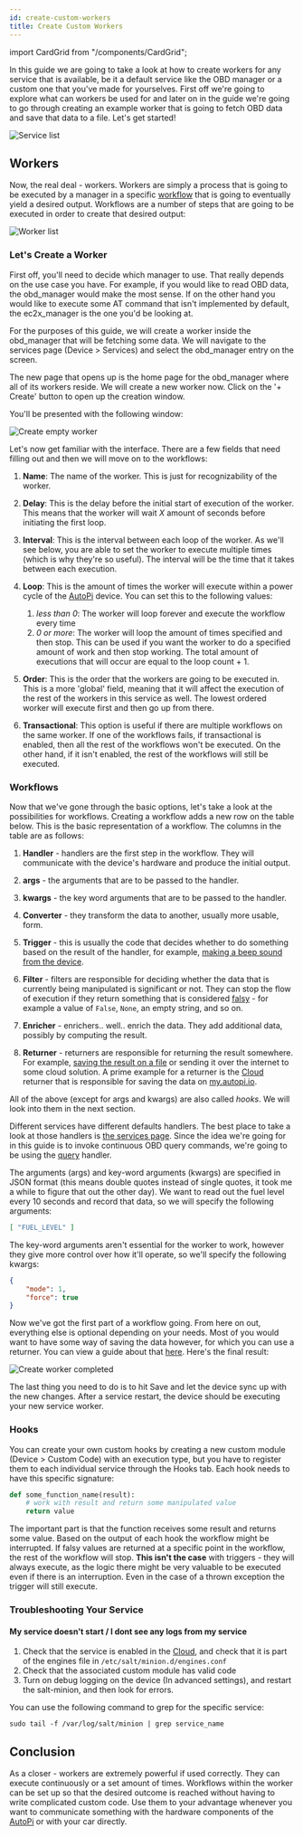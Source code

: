 ```yaml
---
id: create-custom-workers
title: Create Custom Workers
---
```

import CardGrid from "/components/CardGrid";

In this guide we are going to take a look at how to create workers for any service that is
available, be it a default service like the OBD manager or a custom one that you've made for
yourselves. First off we're going to explore what can workers be used for and later on in the guide
we're going to go through creating an example worker that is going to fetch OBD data and save that
data to a file. Let's get started!

![Service list](/img/cloud/device_management/services/create_custom_workers/service_list.png) 

## Workers
Now, the real deal - workers. Workers are simply a process that is going to be executed by a
manager in a specific [workflow](/core/services/index.md) that is going to eventually yield a
desired output. Workflows are a number of steps that are going to be executed in order to create
that desired output:

![Worker list](/img/cloud/device_management/services/create_custom_workers/worker_list.png) 

### Let's Create a Worker
First off, you'll need to decide which manager to use. That really depends on the use case you
have. For example, if you would like to read OBD data, the obd_manager would make the most sense.
If on the other hand you would like to execute some AT command that isn't implemented by default,
the ec2x_manager is the one you'd be looking at.

For the purposes of this guide, we will create a worker inside the obd_manager that will be
fetching some data. We will navigate to the services page (Device > Services) and select the
obd_manager entry on the screen.

The new page that opens up is the home page for the obd_manager where all of its workers reside.
We will create a new worker now. Click on the '+ Create' button to open up the creation window.

You'll be presented with the following window:

![Create empty worker](/img/cloud/device_management/services/create_custom_workers/create_worker_empty.png) 

Let's now get familiar with the interface. There are a few fields that need filling out and then
we will move on to the workflows:

1. **Name**: The name of the worker. This is just for recognizability of the worker.

2. **Delay**: This is the delay before the initial start of execution of the worker. This means
  that the worker will wait *X* amount of seconds before initiating the first loop.

3. **Interval**: This is the interval between each loop of the worker. As we'll see below, you are
  able to set the worker to execute multiple times (which is why they're so useful). The interval
  will be the time that it takes between each execution.

4. **Loop**: This is the amount of times the worker will execute within a power cycle of the [AutoPi](https://www.autopi.io)
  device. You can set this to the following values:

    1. *less than 0*: The worker will loop forever and execute the workflow every time
    2. *0 or more*: The worker will loop the amount of times specified and then stop. This can be
      used if you want the worker to do a specified amount of work and then stop working. The total
      amount of executions that will occur are equal to the loop count + 1.

5. **Order**: This is the order that the workers are going to be executed in. This is a more
  'global' field, meaning that it will affect the execution of the rest of the workers in this
  service as well. The lowest ordered worker will execute first and then go up from there.

6. **Transactional**: This option is useful if there are multiple workflows on the same worker. If
  one of the workflows fails, if transactional is enabled, then all the rest of the workflows won't
  be executed. On the other hand, if it isn't enabled, the rest of the workflows will still be
  executed.

### Workflows
Now that we've gone through the basic options, let's take a look at the possibilities for
workflows. Creating a workflow adds a new row on the table below. This is the basic representation
of a workflow. The columns in the table are as follows:

1. **Handler** - handlers are the first step in the workflow. They will communicate with the
  device's hardware and produce the initial output.

2. **args** - the arguments that are to be passed to the handler.

3. **kwargs** - the key word arguments that are to be passed to the handler.

4. **Converter** - they transform the data to another, usually more usable, form.

5. **Trigger** - this is usually the code that decides whether to do something based on the result
  of the handler, for example, [making a beep sound from the device](/cloud/device_management/triggers/a-guide-to-triggers/).

6. **Filter** - filters are responsible for deciding whether the data that is currently being
  manipulated is significant or not. They can stop the flow of execution if they return something
  that is considered [falsy](https://stackoverflow.com/questions/39983695/what-is-truthy-and-falsy-how-is-it-different-from-true-and-false) -
  for example a value of `False`, `None`, an empty string, and so on. 

7. **Enricher** - enrichers.. well.. enrich the data. They add additional data, possibly by
  computing the result.

8. **Returner** - returners are responsible for returning the result somewhere. For example,
  [saving the result on a file](/cloud/device_management/services/create-custom-returners/)
  or sending it over the internet to some cloud solution. A prime example for a returner is the
  [Cloud](https://www.autopi.io/software-platform/cloud-management) returner that is responsible for saving the data on [my.autopi.io](https://my.autopi.io/).

All of the above (except for args and kwargs) are also called *hooks*. We will look into them in
the next section.

Different services have different defaults handlers. The best place to take a look at those
handlers is [the services page](/core/services/index.md). Since the idea we're going for in this
guide is to invoke continuous OBD query commands, we're going to be using the
[query](/core/services/core-services-obd-manager/#query) handler.

The arguments (args) and key-word arguments (kwargs) are specified in JSON format (this means
double quotes instead of single quotes, it took me a while to figure that out the other day). We
want to read out the fuel level every 10 seconds and record that data, so we will specify the
following arguments:

```json
[ "FUEL_LEVEL" ]
```

The key-word arguments aren't essential for the worker to work, however they give more control over
how it'll operate, so we'll specify the following kwargs:

```json
{
    "mode": 1,
    "force": true
}
```

Now we've got the first part of a workflow going. From here on out, everything else is optional
depending on your needs. Most of you would want to have some way of saving the data however, for
which you can use a returner. You can view a guide about that [here](/cloud/device_management/services/create-custom-returners/).
Here's the final result:

![Create worker completed](/img/cloud/device_management/services/create_custom_workers/create_worker_completed.png)

The last thing you need to do is to hit Save and let the device sync up with the new changes. After
a service restart, the device should be executing your new service worker.

### Hooks
You can create your own custom hooks by creating a new custom module (Device > Custom Code) with
an execution type, but you have to register them to each individual service through the Hooks tab.
Each hook needs to have this specific signature:

```python
def some_function_name(result):
    # work with result and return some manipulated value
    return value
```

The important part is that the function receives some result and returns some value. Based on the
output of each hook the workflow might be interrupted. If falsy values are returned at a specific
point in the workflow, the rest of the workflow will stop. **This isn't the case** with triggers -
they will always execute, as the logic there might be very valuable to be executed even if there is
an interruption. Even in the case of a thrown exception the trigger will still execute.

### Troubleshooting Your Service

#### My service doesn't start / I dont see any logs from my service
1. Check that the service is enabled in the [Cloud](https://www.autopi.io/software-platform/cloud-management), and check that it is part of the engines file in
  `/etc/salt/minion.d/engines.conf`
2. Check that the associated custom module has valid code
3. Turn on debug logging on the device (In advanced settings), and restart the salt-minion, and
  then look for errors.

You can use the following command to grep for the specific service:

```
sudo tail -f /var/log/salt/minion | grep service_name
```

## Conclusion
As a closer - workers are extremely powerful if used correctly. They can execute continuously or a
set amount of times. Workflows within the worker can be set up so that the desired outcome is
reached without having to write complicated custom code. Use them to your advantage whenever you
want to communicate something with the hardware components of the [AutoPi](https://www.autopi.io) or with your car directly.

